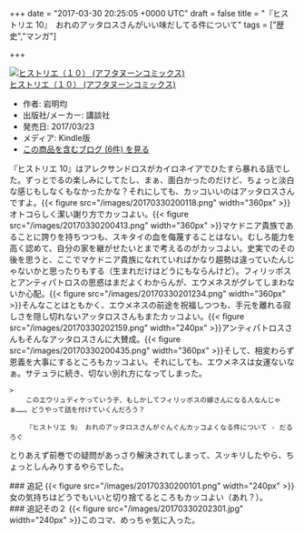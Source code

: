 
+++
date = "2017-03-30 20:25:05 +0000 UTC"
draft = false
title = "『ヒストリエ 10』　おれのアッタロスさんがいい味だしてる件について"
tags = ["歴史","マンガ"]

+++
<div class="hatena-asin-detail"><a href="http://www.amazon.co.jp/exec/obidos/ASIN/B06XHL1WLX/bestylesnet-22/"><img src="https://images-fe.ssl-images-amazon.com/images/I/51D0uJZpxML._SL160_.jpg" class="hatena-asin-detail-image" alt="ヒストリエ（１０） (アフタヌーンコミックス)" title="ヒストリエ（１０） (アフタヌーンコミックス)"/></a><div class="hatena-asin-detail-info"><a href="http://www.amazon.co.jp/exec/obidos/ASIN/B06XHL1WLX/bestylesnet-22/">ヒストリエ（１０） (アフタヌーンコミックス)</a><ul><li><span class="hatena-asin-detail-label">作者:</span> 岩明均</li><li><span class="hatena-asin-detail-label">出版社/メーカー:</span> 講談社</li><li><span class="hatena-asin-detail-label">発売日:</span> 2017/03/23</li><li><span class="hatena-asin-detail-label">メディア:</span> Kindle版</li><li><a href="http://d.hatena.ne.jp/asin/B06XHL1WLX/bestylesnet-22" target="_blank">この商品を含むブログ (6件) を見る</a></li></ul></div><div class="hatena-asin-detail-foot"></div></div>『ヒストリエ 10』はアレクサンドロスがカイロネイアでひたすら暴れる話でした。ずっとでるの楽しみにしてたし、まぁ、面白かったのだけど、ちょっと淡白な感じもしなくもなかったかな？それにしても、カッコいいのはアッタロスさんですよ。{{< figure src="/images/20170330200118.png" width="360px" >}}オトコらしく潔い謝り方でカッコよい。{{< figure src="/images/20170330200413.png" width="360px" >}}マケドニア貴族であることに誇りを持ちつつも、スキタイの血を侮蔑することはない。むしろ能力を高く認めて、自分の家を継がせたいとまで考えるのがカッコよい。史実でのその後を思うと、ここでマケドニア貴族になれていればかなり趨勢は違っていたんじゃないかと思ったりもする（生まれだけはどうにもならんけど）。フィリッポスとアンティパトロスの思惑はまだよくわからんが、エウメネスがグレてしまわないか心配。{{< figure src="/images/20170330201234.png" width="360px" >}}そんなことはともかく、エウメネスの前途を祝福しつつも、手元を離れる寂しさを隠し切れないアッタロスさんもまたカッコよい。{{< figure src="/images/20170330202159.png" width="240px" >}}アンティパトロスさんもそんなアッタロスさんに大賛成。{{< figure src="/images/20170330200435.png" width="360px" >}}そして、相変わらず恩義を大事にするところもカッコよい。それにしても、エウメネスは女運ないなぁ。サテュラに続き、切ない別れ方になってしまった。

    >
        このエウリュディケっていう子、もしかしてフィリッポスの嫁さんになる人なんじゃぁ……。どうやって話を付けていくんだろう？

        『ヒストリエ 9』 おれのアッタロスさんがぐんぐんカッコよくなる件について - だるろぐ
    
とりあえず前巻での疑問があっさり解決されてしまって、スッキリしたやら、ちょっとしんみりするやらでした。

<div class="section">
    ### 追記
    {{< figure src="/images/20170330200101.png" width="240px" >}}女の気持ちはどうでもいいと切り捨てるところもカッコよい（あれ？）。

</div>
<div class="section">
    ### 追記その２
    {{< figure src="/images/20170330202301.jpg" width="240px" >}}このコマ、めっちゃ気に入った。　

</div>

